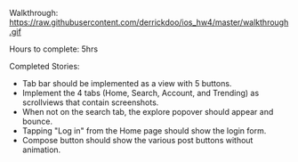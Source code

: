 Walkthrough: https://raw.githubusercontent.com/derrickdoo/ios_hw4/master/walkthrough.gif

Hours to complete: 5hrs

Completed Stories:
- Tab bar should be implemented as a view with 5 buttons.
- Implement the 4 tabs (Home, Search, Account, and Trending) as scrollviews that contain screenshots.
- When not on the search tab, the explore popover should appear and bounce.
- Tapping "Log in" from the Home page should show the login form.
- Compose button should show the various post buttons without animation.


